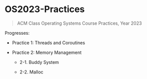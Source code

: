 # OS2023-Practices

> ACM Class Operating Systems Course Practices, Year 2023

Progresses:

- Practice 1: Threads and Coroutines

- Practice 2: Memory Management

  - 2-1. Buddy System

  - 2-2. Malloc
